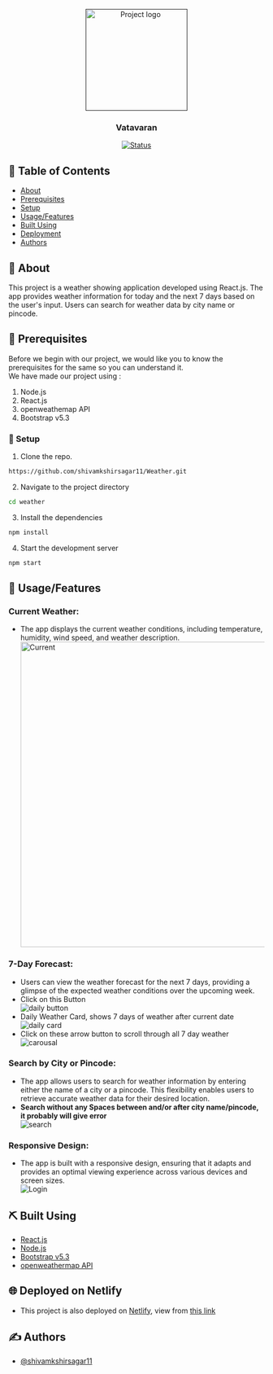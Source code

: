 <p align="center">
  <a href="" rel="noopener">
 <img width=200px height=200px src="./public/favicon.svg" alt="Project logo"></a>
</p>

<h3 align="center">Vatavaran</h3>

<div align="center">

[![Status](https://img.shields.io/badge/status-active-success.svg)]()

</div>

## 📝 Table of Contents

- [About](#about)
- [Prerequisites](#prerequisites)
- [Setup](#setup)
- [Usage/Features](#usage)
- [Built Using](#built_using)
- [Deployment](#deploy)
- [Authors](#authors)

## 🧐 About <a name = "about"></a>

This project is a weather showing application developed using React.js. The app provides weather information for today and the next 7 days based on the user's input. Users can search for weather data by city name or pincode.

## 🏁 Prerequisites <a name = "prerequisites"></a>

Before we begin with our project, we would like you to know the prerequisites for the same so you can understand it.  
We have made our project using :

1. Node.js
2. React.js
3. openweathemap API
4. Bootstrap v5.3

### 🔧 Setup <a name = "setup"></a>

1. Clone the repo.

```sh
https://github.com/shivamkshirsagar11/Weather.git
```
2. Navigate to the project directory
```sh
cd weather
```
3. Install the dependencies
```sh
npm install
```
4. Start the development server
```sh
npm start
```
## 🎈 Usage/Features <a name="usage"></a>

<h3><b>Current Weather:</b> </h3>
<ul><li>The app displays the current weather conditions, including temperature, humidity, wind speed, and weather description.</li>
<img width=600px src="./src/images/current.png" alt="Current"/>
</ul>

<h3><b>7-Day Forecast:</b> </h3>
<ul><li>Users can view the weather forecast for the next 7 days, providing a glimpse of the expected weather conditions over the upcoming week.</li>
<li>Click on this Button</li>
<img src="./src/images/daily_button.png" alt="daily button"/>
<li> Daily Weather Card, shows 7 days of weather after current date</li>
<img src="./src/images/daily_card.png" alt="daily card"/>
<li>Click on these arrow button to scroll through all 7 day weather</li>
<img src="./src/images/highlited_daily.png" alt="carousal"/>
</ul>

<h3><b>Search by City or Pincode:</b> </h3>
<ul><li>The app allows users to search for weather information by entering either the name of a city or a pincode. This flexibility enables users to retrieve accurate weather data for their desired location.</li>
<li><b>Search without any Spaces between and/or after city name/pincode, it probably will give error</b></li>
<img src="./src/images/search.png" alt="search"/>
</ul>

<h3><b>Responsive Design:</b> </h3>
<ul><li>The app is built with a responsive design, ensuring that it adapts and provides an optimal viewing experience across various devices and screen sizes.</li>
<img src="./src/images/responsive.png" alt="Login"/>
</ul>

## ⛏️ Built Using <a name = "built_using"></a>

- [React.js](https://react.dev/)
- [Node.js](https://nodejs.org/en/about/)
- [Bootstrap v5.3](https://getbootstrap.com/docs/5.3/getting-started/introduction/)
- [openweathermap API](https://openweathermap.org/api)

## 🌐 Deployed on Netlify <a name = "deploy"></a>
- This project is also deployed on [Netlify](https://app.netlify.com/), view from [this link](https://projectvatavaran.netlify.app/)
## ✍️ Authors <a name = "authors"></a>

- [@shivamkshirsagar11](https://github.com/shivamkshirsagar11)
